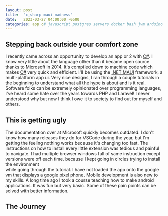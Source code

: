 ```yaml
---
layout: post
title:  "c_sharp maui madness"
date:   2023-03-27 04:00:00 -0500
categories: app c# javascript postgres servers docker bash jvm arduino
---
```


## Stepping back outside your comfort zone
I recently came across an opportunity to develop an app or 2 with [C#](https://github.com/dotnet/csharplang). I know 
very little about the language other than it became open source thanks to 
Microsoft in 2014. It's compiled down to machine code which makes [C#](https://github.com/dotnet/csharplang) 
very quick and efficient. I'll be using the [.NET MAUI](https://dotnet.microsoft.com/en-us/apps/maui?WT.mc_id=dotnet-29192-cxa) 
framework, a multi-platform app ui. Very nice designs, I ran through a couple tutorials in the beginning to understand 
what all the hype is about and is it real. Software folks can be extremely opinionated over programming languages, I've heard 
some hate over the years towards PHP and Laravel! I never understood why but now I think I owe it to society to find out for 
myself and others. 


## This is getting ugly
The documentation over at Microsoft quickly becomes outdated. I don't know how many releases they do for VSCode during the year, 
but I'm getting the feeling nothing works because it's changing too fast. The instructions on how to install every little extension was 
tedious and painful to navigate. I had multiple browser windows full of same instruction except versions were off each time. because I kept going in circles trying to install the environment  
while going through the tutorial. I have not loaded the app onto the google vm that displays a google pixel phone. Mobile development 
is also new to my skills. A long time ago I took a course teaching how to make android applications. It was fun but very basic. Some of 
these pain points can be solved with better information.

## The Journey


